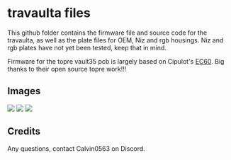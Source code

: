 # travaulta files

This github folder contains the firmware file and source code for the travaulta, as well as the plate files for OEM, Niz and rgb housings. Niz and rgb plates have not yet been tested, keep that in mind.

Firmware for the topre vault35 pcb is largely based on Cipulot's [EC60](https://github.com/Cipulot/EC60). Big thanks to their open source topre work!!!

## Images

![](https://github.com/calvin-mcd/travaulta-firmware-wip/blob/main/KLE.png)
![](https://github.com/calvin-mcd/travaulta-firmware-wip/blob/main/top.png)
![](https://github.com/calvin-mcd/travaulta-firmware-wip/blob/main/bottom.png)

## Credits

Any questions, contact Calvin0563 on Discord. 